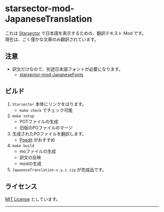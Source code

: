 # starsector-mod-JapaneseTranslation

これは [Starsector] で日本語を表示するための、翻訳テキスト Mod です。  
現在は、ごく僅かな文章のみ翻訳されています。

## 注意

- 訳文だけなので、別途日本語フォントが必要になります。
  - [starsector-mod-JapaneseFonts]

## ビルド

1. `Starsector` 本体にリンクをはります。
   - `make check` でチェック可能
2. `make setup`
   - POTファイルの生成
   - 旧版のPOファイルのマージ
3. 生成されたPOファイルを翻訳します。
   - [Poedit] がおすすめ
4. `make build`
   - moファイルの生成
   - 訳文の反映
   - modの生成
5. `JapaneseTranslation-x.y.z.zip` が完成品です。

## ライセンス

[MIT License] としています。

---

[starsector]: https://fractalsoftworks.com/
[starsector-mod-JapaneseFonts]: https://github.com/hirmiura/starsector-mod-JapaneseFonts
[poedit]: https://poedit.net/
[MIT License]: https://opensource.org/license/mit/
